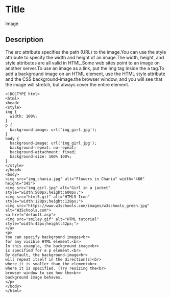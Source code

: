 # Title

Image

## Description

The src attribute specifies the path (URL) to the image.You can use the style attribute to specify the width and height of an image.The width, height, and style attributes are all valid in HTML.Some web sites point to an image on another server.To use an image as a link, put the img tag inside the a tag.To add a background image on an HTML element, use the HTML style attribute and the CSS background-image.the browser window, and you will see that the image will stretch, but always cover the entire element.

```md040
<!DOCTYPE html>
<html>
<head>
<style>
img {
  width: 100%;
}
p {
  background-image: url('img_girl.jpg');
}
body {
  background-image: url('img_girl.jpg');
  background-repeat: no-repeat;
  background-attachment: fixed; 
  background-size: 100% 100%;
}
</style>
</head>
<body>
<img src="img_chania.jpg" alt="Flowers in Chania" width="460" height="345">
<img src="img_girl.jpg" alt="Girl in a jacket" style="width:500px;height:600px;">
<img src="html5.gif" alt="HTML5 Icon" style="width:128px;height:128px;">
<img src="https://www.w3schools.com/images/w3schools_green.jpg" alt="W3Schools.com">
<a href="default.asp">
<img src="smiley.gif" alt="HTML tutorial" style="width:42px;height:42px;">
</a>
<p>
You can specify background images<br>
for any visible HTML element.<br>
In this example, the background image<br>
is specified for a p element.<br>
By default, the background-image<br>
will repeat itself in the direction(s)<br>
where it is smaller than the element<br>
where it is specified. (Try resizing the<br>
browser window to see how the<br>
background image behaves.
</p>
</body>
</html>
```
